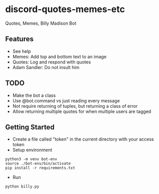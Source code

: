 # discord-quotes-memes-etc
Quotes, Memes, Billy Madison Bot

## Features
- See help
- Memes: Add top and bottom text to an image
- Quotes: Log and respond with quotes
- Adam Sandler: Do not insult him

## TODO
- Make the bot a class
- Use @bot.command vs just reading every message
- Not require returning of tuples, but returning a class of error
- Allow returning multiple quotes for when multiple users are tagged

## Getting Started
- Create a file called "token" in the current directory with your access token
- Setup environment
```
python3 -m venv bot-env
source ./bot-env/bin/activate
pip install -r requirements.txt
```
- Run
```
python billy.py
```
